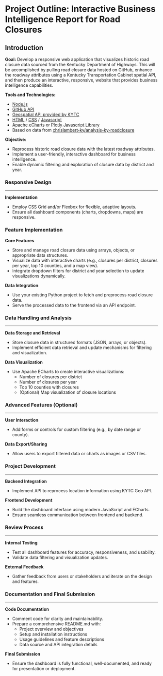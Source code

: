 # Project Outline: Interactive Business Intelligence Report for Road Closures

## Introduction

**Goal:**  Develop a responsive web application that visualizes historic road closure data sourced from the Kentucky Department of Highways.  This will be accomplished by pulling road closure data hosted on GitHub, enhance the roadway attributes using a Kentucky Transportation Cabinet spatial API, and then produce an interactive, responsive, website that provides business intelligence capabilities.

**Tools and Technologies:** 
- [Node.js](https://nodejs.org/en)
- [GitHub API](https://docs.github.com/en/rest/using-the-rest-api)
- [Geospatial API provided by KYTC](https://kytc-api-v100-lts-qrntk7e3ra-uc.a.run.app/docs)
- [HTML](https://developer.mozilla.org/en-US/docs/Web/HTML) / [CSS](https://developer.mozilla.org/en-US/docs/Web/CSS) / [Javascript](https://developer.mozilla.org/en-US/docs/Web/JavaScript)
- [Apache eCharts](https://echarts.apache.org/en/index.html) or [Plotly Javascript Library](https://plotly.com/javascript/)
- Based on data from [chrislambert-ky/analysis-ky-roadclosure](https://github.com/chrislambert-ky/analysis-ky-roadclosures)

**Objective:**
  - Reprocess historic road closure data with the latest roadway attributes.
  - Implement a user-friendly, interactive dashboard for business intelligence.
  - Enable dynamic filtering and exploration of closure data by district and year.

### Responsive Design

---

**Implementation**
   * Employ CSS Grid and/or Flexbox for flexible, adaptive layouts.
   * Ensure all dashboard components (charts, dropdowns, maps) are responsive.

### Feature Implementation

**Core Features**
   * Store and manage road closure data using arrays, objects, or appropriate data structures.
   * Visualize data with interactive charts (e.g., closures per district, closures per year, top 10 counties, and a map view).
   * Integrate dropdown filters for district and year selection to update visualizations dynamically.

**Data Integration**
   * Use your existing Python project to fetch and preprocess road closure data.
   * Serve the processed data to the frontend via an API endpoint.

### Data Handling and Analysis

---

**Data Storage and Retrieval**
   * Store closure data in structured formats (JSON, arrays, or objects).
   * Implement efficient data retrieval and update mechanisms for filtering and visualization.

**Data Visualization**
   * Use Apache ECharts to create interactive visualizations:
     * Number of closures per district
     * Number of closures per year
     * Top 10 counties with closures
     * (Optional) Map visualization of closure locations

### Advanced Features (Optional)

---

**User Interaction**
   * Add forms or controls for custom filtering (e.g., by date range or county).

**Data Export/Sharing**
   * Allow users to export filtered data or charts as images or CSV files.

### Project Development

---

**Backend Integration**
   * Implement API to reprocess location information using KYTC Geo API.

**Frontend Development**
   * Build the dashboard interface using modern JavaScript and ECharts.
   * Ensure seamless communication between frontend and backend.

### Review Process

---

**Internal Testing**
   * Test all dashboard features for accuracy, responsiveness, and usability.
   * Validate data filtering and visualization updates.

**External Feedback**
   * Gather feedback from users or stakeholders and iterate on the design and features.

### Documentation and Final Submission

---

**Code Documentation**
   * Comment code for clarity and maintainability.
   * Prepare a comprehensive README.md with:
     * Project overview and objectives
     * Setup and installation instructions
     * Usage guidelines and feature descriptions
     * Data source and API integration details

**Final Submission**
   * Ensure the dashboard is fully functional, well-documented, and ready for presentation or deployment.

